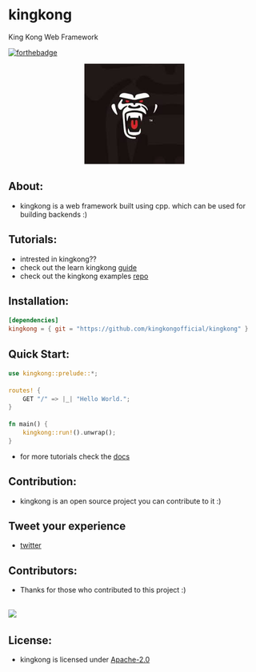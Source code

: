 # kingkong
King Kong Web Framework

[![forthebadge](https://forthebadge.com/images/badges/made-with-rust.svg)](https://forthebadge.com)

<p align="center">
  <img src="https://raw.githubusercontent.com/kingkongofficial/kingkong/main/imgs/kingkong.jpeg" width="200" height="200">
</p>


## About:
- kingkong is a web framework built using cpp. which can be used for building backends :)

## Tutorials:
- intrested in kingkong??
- check out the learn kingkong [guide](https://github.com/kingkongofficial/kingkong/blob/main/docs/kingkong.md)
- check out the kingkong examples [repo]()

## Installation:
```toml
[dependencies]
kingkong = { git = "https://github.com/kingkongofficial/kingkong" }
```

## Quick Start:
```rust
use kingkong::prelude::*;

routes! {
    GET "/" => |_| "Hello World.";
}

fn main() {
    kingkong::run!().unwrap();
}
```

- for more tutorials check the [docs](https://github.com/kingkongofficial/kingkong)

## Contribution:
- kingkong is an open source project you can contribute to it :)

## Tweet your experience 
- [twitter](https://twitter.com/hashtag/kingkongwebframework?src=hashtag_click)

## Contributors:
- Thanks for those who contributed to this project :)
<br>
 <a href="https://github.com/kingkongofficial/kingkong/graphs/contributors">
   <img src="https://contributors-img.web.app/image?repo=kingkongofficial/kingkong" />
</a>

## License:
- kingkong is licensed under [Apache-2.0](https://github.com/kingkongofficial/kingkong/blob/main/LICENSE)
